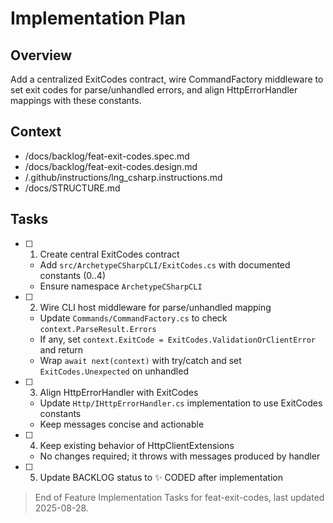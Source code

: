 # Implementation Plan

## Overview

Add a centralized ExitCodes contract, wire CommandFactory middleware to set exit codes for parse/unhandled errors, and align HttpErrorHandler mappings with these constants.

## Context

- /docs/backlog/feat-exit-codes.spec.md
- /docs/backlog/feat-exit-codes.design.md
- /.github/instructions/lng_csharp.instructions.md
- /docs/STRUCTURE.md

## Tasks

- [ ] 1. Create central ExitCodes contract
  - Add `src/ArchetypeCSharpCLI/ExitCodes.cs` with documented constants (0..4)
  - Ensure namespace `ArchetypeCSharpCLI`

- [ ] 2. Wire CLI host middleware for parse/unhandled mapping
  - Update `Commands/CommandFactory.cs` to check `context.ParseResult.Errors`
  - If any, set `context.ExitCode = ExitCodes.ValidationOrClientError` and return
  - Wrap `await next(context)` with try/catch and set `ExitCodes.Unexpected` on unhandled

- [ ] 3. Align HttpErrorHandler with ExitCodes
  - Update `Http/IHttpErrorHandler.cs` implementation to use ExitCodes constants
  - Keep messages concise and actionable

- [ ] 4. Keep existing behavior of HttpClientExtensions
  - No changes required; it throws with messages produced by handler

- [ ] 5. Update BACKLOG status to ✨ CODED after implementation

> End of Feature Implementation Tasks for feat-exit-codes, last updated 2025-08-28.
